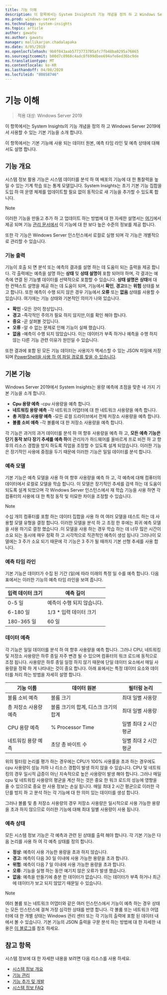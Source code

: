 ```yaml
---
title: 기능 이해
description: 이 항목에서는 System Insights의 기능 개념을 정의 하 고 Windows Server 2019에서 사용할 수 있는 기본 기능을 소개 합니다.
ms.prod: windows-server
ms.technology: system-insights
ms.topic: article
author: gawatu
ms.author: gawatu
manager: mallikarjun.chadalapaka
ms.date: 6/05/2018
ms.openlocfilehash: 9b0f043aab5773773785afc7fb48ba0295a76865
ms.sourcegitcommit: b00d7c8968c4adc8f699dbee694afe6ed36bc9de
ms.translationtype: MT
ms.contentlocale: ko-KR
ms.lasthandoff: 04/08/2020
ms.locfileid: "80858746"
---
```

# <a name="understanding-capabilities"></a>기능 이해

>적용 대상: Windows Server 2019

이 항목에서는 System Insights의 기능 개념을 정의 하 고 Windows Server 2019에서 사용할 수 있는 기본 기능을 소개 합니다. 

이 항목에서는 기본 기능에 사용 되는 데이터 원본, 예측 타임 라인 및 예측 상태에 대해서도 설명 합니다. 

## <a name="capability-overview"></a>기능 개요
시스템 정보 활용 기능은 시스템 데이터를 분석 하 여 배포의 기능에 대 한 통찰력을 높일 수 있는 기계 학습 또는 통계 모델입니다. System Insights는 초기 기본 기능 집합을 도입 하 여 운영 체제를 업데이트할 필요 없이 동적으로 새 기능을 추가할 수 있도록 합니다. 

>[!NOTE]
>이러한 기능을 만들고 추가 하 고 업데이트 하는 방법에 대 한 자세한 설명서는 [여기](adding-and-developing-capabilities.md)에서 제공 되며 기능 [관리 문서에서](managing-capabilities.md) 이 기능에 대 한 보다 높은 수준의 정보를 제공 합니다.

또한 각 기능은 Windows Server 인스턴스에서 로컬로 실행 되며 각 기능은 개별적으로 관리할 수 있습니다.

### <a name="capability-outputs"></a>기능 출력
기능이 호출 되 면 분석 또는 예측의 결과를 설명 하는 데 도움이 되는 출력을 제공 합니다. 각 출력에는 예측을 설명 하는 **상태** 및 **상태 설명이** 포함 되어야 하며, 각 결과는 예측에 연결 된 기능별 데이터를 선택적으로 포함할 수 있습니다. **상태 설명은** **상태**에 대 한 컨텍스트 설명을 제공 하는 데 도움이 되며, 기능에서 **확인**, **경고**또는 **위험** 상태를 보고 합니다. 또한 예측이 수행 되지 않은 경우 기능에서 **오류** 또는 **없음** 상태를 사용할 수 있습니다. 여기에는 기능 상태와 기본적인 의미가 나와 있습니다. 

- **확인** -모든 것이 정상입니다.
- **경고** -즉각적인 주의가 필요 하지 않지만,이를 확인 해야 합니다. 
- **중요** -곧 살펴볼 것입니다. 
- **오류** -알 수 없는 문제로 인해 기능이 실패 했습니다. 
- **없음** -예측이 수행 되지 않았습니다. 이는 데이터가 부족 하거나 예측을 수행 하지 않는 다른 기능 관련 이유가 원인일 수 있습니다. 

또한 결과에 포함 된 모든 기능 데이터는 사용자가 액세스할 수 있는 JSON 파일에 저장 되며 [PowerShell을 사용 하 여 파일 경로를 찾을 수 있습니다](https://docs.microsoft.com/windows-server/manage/system-insights/managing-capabilities#retrieving-capability-results). 

## <a name="default-capabilities"></a>기본 기능
Windows Server 2019에서 System Insights는 용량 예측에 초점을 맞춘 네 가지 기본 기능을 소개 합니다.

- **Cpu 용량 예측** -cpu 사용량을 예측 합니다. 
- **네트워킹 용량 예측** -각 네트워크 어댑터에 대 한 네트워크 사용량을 예측 합니다. 
- **총 저장소 사용량 예측** -모든 로컬 드라이브에서 전체 저장소 사용량을 예측 합니다. 
- **볼륨 소비 예측** -각 볼륨에 대 한 저장소 사용량을 예측 합니다.

각 기능은 과거의 과거 데이터를 분석 하 여 향후 사용량을 예측 하 고, **모든 예측 기능은 단기 동작 보다 장기 추세를 예측 하**여 관리자가 하드웨어를 올바르게 프로 비전 하 고 향후의 리소스 경합을 방지 하도록 작업을 조정할 수 있도록 설계 되었습니다. 이러한 기능은 장기적인 사용에 중점을 두기 때문에 이러한 기능은 일일 데이터를 분석 합니다. 

### <a name="forecasting-model"></a>예측 모델
기본 기능은 예측 모델을 사용 하 여 향후 사용량을 예측 하 고, 각 예측에 대해 컴퓨터의 데이터에서 로컬로 모델을 학습 합니다. 이 모델은 장기적인 추세를 검색 하는 데 도움이 되도록 설계 되었으며 각 Windows Server 인스턴스에서 재 학습 기능을 사용 하면 각 컴퓨터의 사용에 대 한 특정 동작 및 미묘한 차이을 조정할 수 있습니다.

>[!NOTE]
>수십 개의 컴퓨터를 포함 하는 데이터 집합을 사용 하 여 여러 모델을 테스트 하는 데 사용할 모델 유형을 결정 합니다. 이러한 모델을 분석 하 고 조정 한 후에는 회귀 예측 모델을 사용 하기로 결정 했습니다 .이 모델을 사용 하는 경우 학습 하는 데 너무 많은 시간이 소요 되는 동시에 매우 정확 하 고 시각적으로 직관적인 예측이 생성 됩니다 그러나이 모델에는 3 주가 소요 되기 때문에 각 기능은 3 주가 될 때까지 기본 선형 추세를 사용 합니다.

### <a name="forecasting-timelines"></a>예측 타임 라인
기본 기능은 데이터가 수집 된 기간 (일)에 따라 미래의 특정 일 수를 예측 합니다. 다음 표에서는 이러한 기능의 예측 타임 라인을 보여 줍니다.

| 입력 데이터 크기 | 예측 길이 |
| --------------- | --------------- |
| 0-5 일 | 예측이 수행 되지 않습니다. |
| 6-180 일 | 1/3 * 입력 데이터 크기 |
| 180-365 일 | 60 일 | 

### <a name="forecasting-data"></a>데이터 예측
각 기능은 일일 데이터를 분석 하 여 향후 사용량을 예측 합니다. 그러나 CPU, 네트워킹 및 저장소 사용량은 하루 종일 자주 변경 될 수 있으며 컴퓨터의 워크 로드에 동적으로 조정 됩니다. 사용량은 하루 종일 일정 하지 않기 때문에 단일 데이터 요소에서 매일 사용량을 정확 하 게 나타내는 것이 중요 합니다. 아래 표에서는 특정 데이터 요소와 데이터를 처리 하는 방법을 자세히 설명 합니다.


| 기능 이름 | 데이터 원본 | 필터링 논리 |
| --------------- | -------------- | ---------------- |
 볼륨 소비 예측          | 볼륨 크기                    | 최대 일별 사용량              
 총 저장소 사용량 예측   | 볼륨 크기의 합계, 디스크 크기의 합계              | 최대 일별 사용량             
 CPU 용량 예측                | % Processor Time  | 일별 최대 2 시간 평균   
 네트워킹 용량 예측         | 초당 총 바이트 수         | 일별 최대 2 시간 평균  

위의 필터링 논리를 평가 하는 경우에는 CPU가 100% 사용률을 초과 하는 경우에도 cpu 사용량이 성능 저하 나 리소스 경합이 발생 하지 않을 수 있습니다. CPU 및 네트워킹의 경우 일시적 급증이 아닌 지속적으로 높은 사용량이 발생 해야 합니다. 그러나 매일 cpu 및 네트워킹 사용량의 평균을 계산 하는 것은 중요 한 워크 로드의 성능에 영향을 줄 수 있으므로 중요 한 사용 정보는 손실 됩니다. 매일 최대 2 시간 평균으로 이러한 극단를 방지 하 고 분석 하는 각 기능에 대 한 의미 있는 데이터를 생성 합니다.

그러나 볼륨 및 총 저장소 사용량의 경우 저장소 사용량은 일시적으로 사용 가능한 용량을 초과 하지 않으므로 이러한 기능에 대해 최대 일별 사용량이 사용 됩니다. 

### <a name="forecasting-statuses"></a>예측 상태
모든 시스템 정보 기능은 각 예측과 관련 된 상태를 출력 해야 합니다. 각 기본 기능은 다음 논리를 사용 하 여 각 예측 상태를 정의 합니다.
- **정상**: 예측이 사용 가능한 용량을 초과 하지 않습니다.
- **경고**: 예측이 다음 30 일 이내에 사용 가능한 용량을 초과 합니다. 
- **위험**: 예측이 다음 7 일 이내에 사용 가능한 용량을 초과 합니다. 
- **오류**: 기능을 실행 하는 동안 예기치 않은 오류가 발생 했습니다. 
- **없음**: 예측을 만들기에 충분 한 데이터가 없습니다. 이는 데이터가 부족 하거나 최근에 데이터가 보고 되지 않았기 때문일 수 있습니다.

>[!NOTE]
>여러 볼륨 또는 네트워크 어댑터와 같은 여러 인스턴스에서 기능이 예측 하는 경우 상태는 모든 인스턴스에 걸쳐 가장 심각한 상태를 반영 합니다. 각 볼륨 또는 네트워크 어댑터에 대 한 개별 상태는 Windows 관리 센터 또는 각 기능의 출력에 포함 된 데이터 내에서 볼 수 있습니다. 기본 기능의 JSON 출력을 구문 분석 하는 방법에 대 한 자세한 내용은 [이 블로그](https://aka.ms/systeminsights-mitigationscripts)를 참조 하세요. 


## <a name="see-also"></a>참고 항목
시스템 정보에 대 한 자세한 내용을 보려면 다음 리소스를 사용 하세요.

- [시스템 정보 개요](overview.md)
- [기능 관리](managing-capabilities.md)
- [기능 추가 및 개발](adding-and-developing-capabilities.md)
- [시스템 정보 FAQ](faq.md)
